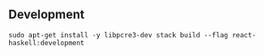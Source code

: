 ## Development

`
sudo apt-get install -y libpcre3-dev
stack build --flag react-haskell:development
`
